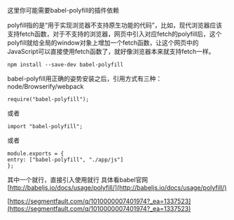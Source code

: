 这里你可能需要babel-polyfill的插件依赖

polyfill指的是“用于实现浏览器不支持原生功能的代码”，比如，现代浏览器应该支持fetch函数，对于不支持的浏览器，网页中引入对应fetch的polyfill后，这个polyfill就给全局的window对象上增加一个fetch函数，让这个网页中的JavaScript可以直接使用fetch函数了，就好像浏览器本来就支持fetch一样。

```
npm install --save-dev babel-polyfill
```

babel-polyfill用正确的姿势安装之后，引用方式有三种：
node/Browserify/webpack

```
require("babel-polyfill");
```

或者

```
import "babel-polyfill";
```

或者

```
module.exports = {
entry: ["babel-polyfill", "./app/js"]
};
```

其中一个就行，直接引入使用就行
具体看babel官网[http://babeljs.io/docs/usage/polyfill/](http://babeljs.io/docs/usage/polyfill/)

[https://segmentfault.com/q/1010000007401974?_ea=1337523](https://segmentfault.com/q/1010000007401974?_ea=1337523)
